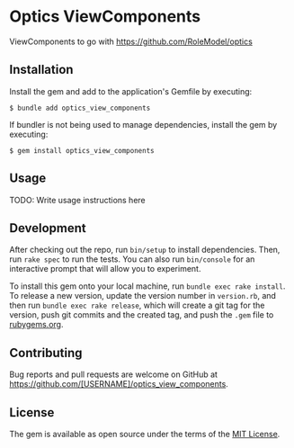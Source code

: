 # Optics ViewComponents

ViewComponents to go with https://github.com/RoleModel/optics

## Installation

Install the gem and add to the application's Gemfile by executing:

    $ bundle add optics_view_components

If bundler is not being used to manage dependencies, install the gem by executing:

    $ gem install optics_view_components

## Usage

TODO: Write usage instructions here

## Development

After checking out the repo, run `bin/setup` to install dependencies. Then, run `rake spec` to run the tests. You can also run `bin/console` for an interactive prompt that will allow you to experiment.

To install this gem onto your local machine, run `bundle exec rake install`. To release a new version, update the version number in `version.rb`, and then run `bundle exec rake release`, which will create a git tag for the version, push git commits and the created tag, and push the `.gem` file to [rubygems.org](https://rubygems.org).

## Contributing

Bug reports and pull requests are welcome on GitHub at https://github.com/[USERNAME]/optics_view_components.

## License

The gem is available as open source under the terms of the [MIT License](https://opensource.org/licenses/MIT).
